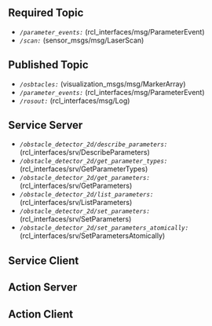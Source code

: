 ## Required Topic
- *`/parameter_events:`* (rcl_interfaces/msg/ParameterEvent)  
- *`/scan:`* (sensor_msgs/msg/LaserScan)  
## Published Topic
- *`/osbtacles:`* (visualization_msgs/msg/MarkerArray)  
- *`/parameter_events:`* (rcl_interfaces/msg/ParameterEvent)  
- *`/rosout:`* (rcl_interfaces/msg/Log)  
## Service Server
- *`/obstacle_detector_2d/describe_parameters:`* (rcl_interfaces/srv/DescribeParameters)  
- *`/obstacle_detector_2d/get_parameter_types:`* (rcl_interfaces/srv/GetParameterTypes)  
- *`/obstacle_detector_2d/get_parameters:`* (rcl_interfaces/srv/GetParameters)  
- *`/obstacle_detector_2d/list_parameters:`* (rcl_interfaces/srv/ListParameters)  
- *`/obstacle_detector_2d/set_parameters:`* (rcl_interfaces/srv/SetParameters)  
- *`/obstacle_detector_2d/set_parameters_atomically:`* (rcl_interfaces/srv/SetParametersAtomically)  
## Service Client
## Action Server
## Action Client


